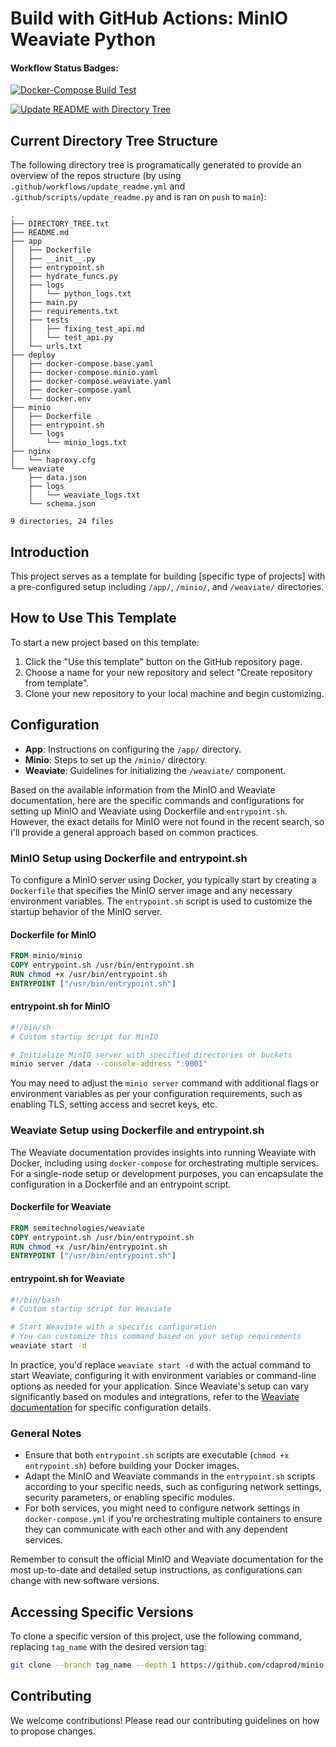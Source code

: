 # Build with GitHub Actions: MinIO Weaviate Python

#### Workflow Status Badges:
[![Docker-Compose Build Test](https://github.com/Cdaprod/cda.hydrate/actions/workflows/docker-compose-build-test.yml/badge.svg)](https://github.com/Cdaprod/cda.hydrate/actions/workflows/docker-compose-build-test.yml)

[![Update README with Directory Tree](https://github.com/Cdaprod/minio-weaviate-python/actions/workflows/update_readme.yml/badge.svg)](https://github.com/Cdaprod/minio-weaviate-python/actions/workflows/update_readme.yml)

## Current Directory Tree Structure
The following directory tree is programatically generated to provide an overview of the repos structure (by using `.github/workflows/update_readme.yml` and `.github/scripts/update_readme.py` and is ran on `push` to `main`):

<!-- DIRECTORY_TREE_START -->
```
.
├── DIRECTORY_TREE.txt
├── README.md
├── app
│   ├── Dockerfile
│   ├── __init__.py
│   ├── entrypoint.sh
│   ├── hydrate_funcs.py
│   ├── logs
│   │   └── python_logs.txt
│   ├── main.py
│   ├── requirements.txt
│   ├── tests
│   │   ├── fixing_test_api.md
│   │   └── test_api.py
│   └── urls.txt
├── deploy
│   ├── docker-compose.base.yaml
│   ├── docker-compose.minio.yaml
│   ├── docker-compose.weaviate.yaml
│   ├── docker-compose.yaml
│   └── docker.env
├── minio
│   ├── Dockerfile
│   ├── entrypoint.sh
│   └── logs
│       └── minio_logs.txt
├── nginx
│   └── haproxy.cfg
└── weaviate
    ├── data.json
    ├── logs
    │   └── weaviate_logs.txt
    └── schema.json

9 directories, 24 files

```
<!-- DIRECTORY_TREE_END -->

## Introduction
This project serves as a template for building [specific type of projects] with a pre-configured setup including `/app/`, `/minio/`, and `/weaviate/` directories.

## How to Use This Template
To start a new project based on this template:

1. Click the "Use this template" button on the GitHub repository page.
2. Choose a name for your new repository and select "Create repository from template".
3. Clone your new repository to your local machine and begin customizing.

## Configuration
- **App**: Instructions on configuring the `/app/` directory.
- **Minio**: Steps to set up the `/minio/` directory.
- **Weaviate**: Guidelines for initializing the `/weaviate/` component.

Based on the available information from the MinIO and Weaviate documentation, here are the specific commands and configurations for setting up MinIO and Weaviate using Dockerfile and `entrypoint.sh`. However, the exact details for MinIO were not found in the recent search, so I'll provide a general approach based on common practices.

### MinIO Setup using Dockerfile and entrypoint.sh

To configure a MinIO server using Docker, you typically start by creating a `Dockerfile` that specifies the MinIO server image and any necessary environment variables. The `entrypoint.sh` script is used to customize the startup behavior of the MinIO server.

#### Dockerfile for MinIO

```Dockerfile
FROM minio/minio
COPY entrypoint.sh /usr/bin/entrypoint.sh
RUN chmod +x /usr/bin/entrypoint.sh
ENTRYPOINT ["/usr/bin/entrypoint.sh"]
```

#### entrypoint.sh for MinIO

```bash
#!/bin/sh
# Custom startup script for MinIO

# Initialize MinIO server with specified directories or buckets
minio server /data --console-address ":9001"
```

You may need to adjust the `minio server` command with additional flags or environment variables as per your configuration requirements, such as enabling TLS, setting access and secret keys, etc.

### Weaviate Setup using Dockerfile and entrypoint.sh

The Weaviate documentation provides insights into running Weaviate with Docker, including using `docker-compose` for orchestrating multiple services. For a single-node setup or development purposes, you can encapsulate the configuration in a Dockerfile and an entrypoint script.

#### Dockerfile for Weaviate

```Dockerfile
FROM semitechnologies/weaviate
COPY entrypoint.sh /usr/bin/entrypoint.sh
RUN chmod +x /usr/bin/entrypoint.sh
ENTRYPOINT ["/usr/bin/entrypoint.sh"]
```

#### entrypoint.sh for Weaviate

```bash
#!/bin/bash
# Custom startup script for Weaviate

# Start Weaviate with a specific configuration
# You can customize this command based on your setup requirements
weaviate start -d
```

In practice, you'd replace `weaviate start -d` with the actual command to start Weaviate, configuring it with environment variables or command-line options as needed for your application. Since Weaviate's setup can vary significantly based on modules and integrations, refer to the [Weaviate documentation](https://weaviate.io/developers/weaviate/current/) for specific configuration details.

### General Notes

- Ensure that both `entrypoint.sh` scripts are executable (`chmod +x entrypoint.sh`) before building your Docker images.
- Adapt the MinIO and Weaviate commands in the `entrypoint.sh` scripts according to your specific needs, such as configuring network settings, security parameters, or enabling specific modules.
- For both services, you might need to configure network settings in `docker-compose.yml` if you're orchestrating multiple containers to ensure they can communicate with each other and with any dependent services.

Remember to consult the official MinIO and Weaviate documentation for the most up-to-date and detailed setup instructions, as configurations can change with new software versions.

## Accessing Specific Versions

To clone a specific version of this project, use the following command, replacing `tag_name` with the desired version tag:

```bash
git clone --branch tag_name --depth 1 https://github.com/cdaprod/minio-weaviate-langchain.git
```

## Contributing
We welcome contributions! Please read our contributing guidelines on how to propose changes.

